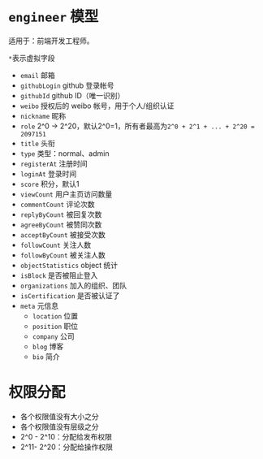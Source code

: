 # `engineer` 模型

适用于：前端开发工程师。

`*`表示虚拟字段

- `email` 邮箱
- `githubLogin` github 登录帐号
- `githubId` github ID（唯一识别）
- `weibo` 授权后的 weibo 帐号，用于个人/组织认证
- `nickname` 昵称
- `role` 2^0 -> 2^20，默认2^0=1，所有者最高为`2^0 + 2^1 + ... + 2^20 = 2097151`
- `title` 头衔
- `type` 类型：normal、admin
- `registerAt` 注册时间
- `loginAt` 登录时间
- `score` 积分，默认1
- `viewCount` 用户主页访问数量
- `commentCount` 评论次数
- `replyByCount` 被回复次数
- `agreeByCount` 被赞同次数
- `acceptByCount` 被接受次数
- `followCount` 关注人数
- `followByCount` 被关注人数
- `objectStatistics` object 统计
- `isBlock` 是否被阻止登入
- `organizations` 加入的组织、团队
- `isCertification` 是否被认证了
- `meta` 元信息
	- `location` 位置
	- `position` 职位
	- `company` 公司
	- `blog` 博客
	- `bio` 简介


# 权限分配
- 各个权限值没有大小之分
- 各个权限值没有层级之分
- 2^0 - 2^10：分配给发布权限
- 2^11- 2^20：分配给操作权限